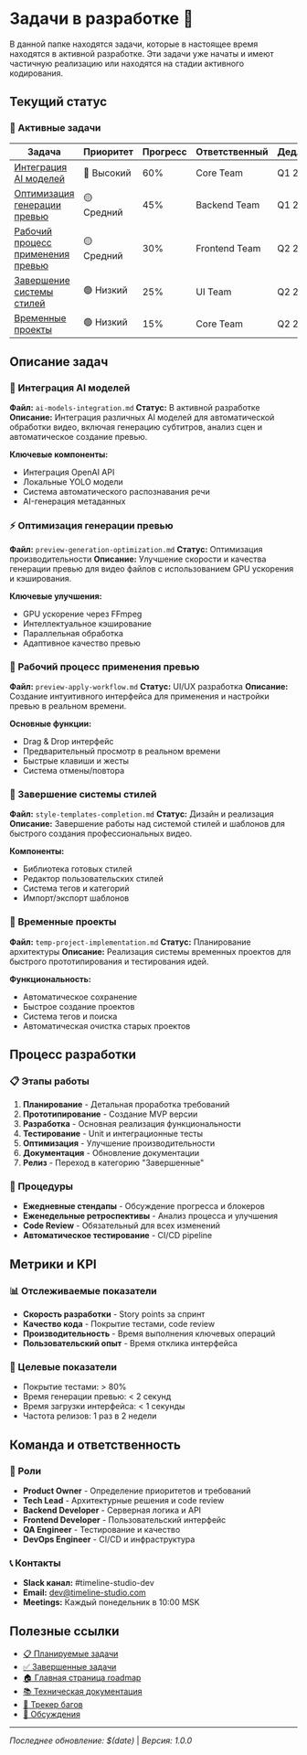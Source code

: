 # Задачи в разработке 🚧

В данной папке находятся задачи, которые в настоящее время находятся в активной разработке. Эти задачи уже начаты и имеют частичную реализацию или находятся на стадии активного кодирования.

## Текущий статус

### 🔄 Активные задачи

| Задача | Приоритет | Прогресс | Ответственный | Дедлайн |
|--------|-----------|----------|---------------|---------|
| [Интеграция AI моделей](ai-models-integration.md) | 🔴 Высокий | 60% | Core Team | Q1 2024 |
| [Оптимизация генерации превью](preview-generation-optimization.md) | 🟡 Средний | 45% | Backend Team | Q1 2024 |
| [Рабочий процесс применения превью](preview-apply-workflow.md) | 🟡 Средний | 30% | Frontend Team | Q2 2024 |
| [Завершение системы стилей](style-templates-completion.md) | 🟢 Низкий | 25% | UI Team | Q2 2024 |
| [Временные проекты](temp-project-implementation.md) | 🟢 Низкий | 15% | Core Team | Q2 2024 |

## Описание задач

### 🤖 Интеграция AI моделей
**Файл:** `ai-models-integration.md`
**Статус:** В активной разработке
**Описание:** Интеграция различных AI моделей для автоматической обработки видео, включая генерацию субтитров, анализ сцен и автоматическое создание превью.

**Ключевые компоненты:**
- Интеграция OpenAI API
- Локальные YOLO модели
- Система автоматического распознавания речи
- AI-генерация метаданных

### ⚡ Оптимизация генерации превью
**Файл:** `preview-generation-optimization.md`
**Статус:** Оптимизация производительности
**Описание:** Улучшение скорости и качества генерации превью для видео файлов с использованием GPU ускорения и кэширования.

**Ключевые улучшения:**
- GPU ускорение через FFmpeg
- Интеллектуальное кэширование
- Параллельная обработка
- Адаптивное качество превью

### 🔄 Рабочий процесс применения превью
**Файл:** `preview-apply-workflow.md`
**Статус:** UI/UX разработка
**Описание:** Создание интуитивного интерфейса для применения и настройки превью в реальном времени.

**Основные функции:**
- Drag & Drop интерфейс
- Предварительный просмотр в реальном времени
- Быстрые клавиши и жесты
- Система отмены/повтора

### 🎨 Завершение системы стилей
**Файл:** `style-templates-completion.md`
**Статус:** Дизайн и реализация
**Описание:** Завершение работы над системой стилей и шаблонов для быстрого создания профессиональных видео.

**Компоненты:**
- Библиотека готовых стилей
- Редактор пользовательских стилей
- Система тегов и категорий
- Импорт/экспорт шаблонов

### 💾 Временные проекты
**Файл:** `temp-project-implementation.md`
**Статус:** Планирование архитектуры
**Описание:** Реализация системы временных проектов для быстрого прототипирования и тестирования идей.

**Функциональность:**
- Автоматическое сохранение
- Быстрое создание проектов
- Система тегов и поиска
- Автоматическая очистка старых проектов

## Процесс разработки

### 📋 Этапы работы
1. **Планирование** - Детальная проработка требований
2. **Прототипирование** - Создание MVP версии
3. **Разработка** - Основная реализация функциональности
4. **Тестирование** - Unit и интеграционные тесты
5. **Оптимизация** - Улучшение производительности
6. **Документация** - Обновление документации
7. **Релиз** - Переход в категорию "Завершенные"

### 🔄 Процедуры
- **Ежедневные стендапы** - Обсуждение прогресса и блокеров
- **Еженедельные ретроспективы** - Анализ процесса и улучшения
- **Code Review** - Обязательный для всех изменений
- **Автоматическое тестирование** - CI/CD pipeline

## Метрики и KPI

### 📊 Отслеживаемые показатели
- **Скорость разработки** - Story points за спринт
- **Качество кода** - Покрытие тестами, code review
- **Производительность** - Время выполнения ключевых операций
- **Пользовательский опыт** - Время отклика интерфейса

### 🎯 Целевые показатели
- Покрытие тестами: > 80%
- Время генерации превью: < 2 секунд
- Время загрузки интерфейса: < 1 секунды
- Частота релизов: 1 раз в 2 недели

## Команда и ответственность

### 👥 Роли
- **Product Owner** - Определение приоритетов и требований
- **Tech Lead** - Архитектурные решения и code review
- **Backend Developer** - Серверная логика и API
- **Frontend Developer** - Пользовательский интерфейс
- **QA Engineer** - Тестирование и качество
- **DevOps Engineer** - CI/CD и инфраструктура

### 📞 Контакты
- **Slack канал:** #timeline-studio-dev
- **Email:** dev@timeline-studio.com
- **Meetings:** Каждый понедельник в 10:00 MSK

## Полезные ссылки

- [📋 Планируемые задачи](../planned/README.md)
- [✅ Завершенные задачи](../completed/README.md)
- [🏠 Главная страница roadmap](../README.md)
- [📚 Техническая документация](../../README.md)
- [🐛 Трекер багов](https://github.com/chatman-media/timeline-studio/issues)
- [💬 Обсуждения](https://github.com/chatman-media/timeline-studio/discussions)

---

*Последнее обновление: $(date)* | *Версия: 1.0.0*